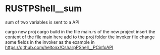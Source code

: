 # RUSTPShell__sum
sum of two variables is sent to a API



cargo new proj
cargo build
in the file main.rs of the new project insert the content of the file main here
add to the proj folder the invoker file
change some fields in the invoker as the example in https://github.com/heltonx/CsharpPShell__PCinfoAPI
